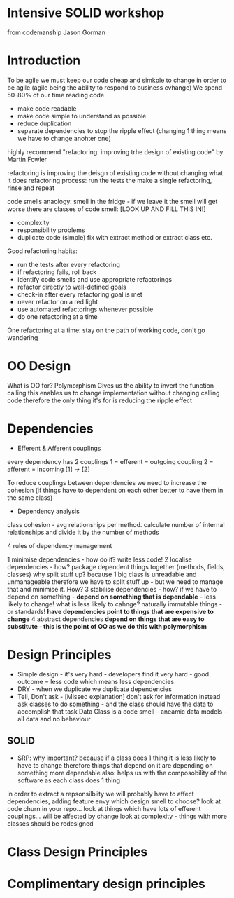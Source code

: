Intensive SOLID workshop
===========================

from codemanship
Jason Gorman

Introduction
============
To be agile we must keep our code cheap and simkple to change in order to be agile (agile being the ability to respond to business cvhange)
We spend 50-80% of our time reading code
 * make code readable
 * make code simple to understand as possible
 * reduce duplication
 * separate dependencies to stop the ripple effect (changing 1 thing means we have to change anohter one)

highly recommend "refactoring: improving trhe design of existing code" by Martin Fowler

refactoring is improving the deisgn of existing code without changing what it does
refactoring process: run the tests the make a single refactoring, rinse and repeat

code smells anaology: smell in the fridge - if we leave it the smell will get worse
there are classes of code smell: [LOOK UP AND FILL THIS IN!]
 * complexity
 * responsibility problems
 * duplicate code (simple) fix with extract method or extract class etc.

Good refactoring habits:
 * run the tests after every refactoring
 * if refactoring fails, roll back
 * identify code smells and use appropriate refactorings
 * refactor directly to well-defined goals
 * check-in after every refactoring goal is met
 * never refactor on a red light
 * use automated refactorings whenever possible
 * do one refactoring at a time

One refactoring at a time: stay on the path of working code, don't go wandering

OO Design
==========
What is OO for?
Polymorphism
Gives us the ability to invert the function calling
this enables us to change implementation without changing calling code
therefore the only thing it's for is reducing the ripple effect

Dependencies
=============

 * Efferent & Afferent couplings

 every dependency has 2 couplings
 1 = efferent = outgoing coupling
 2 = afferent = incoming
 [1] -> [2]

To reduce couplings between dependencies we need to increase the cohesion
(if things have to dependent on each other better to have them in the same class)

 * Dependency analysis

class cohesion - avg relationships per method.
calculate number of internal relationships and divide it by the number of methods

 4 rules of dependency management

 1 minimise dependencies - how do it? write less code!
 2 localise dependencies  - how? package dependent things together (methods, fields, classes)
  why split stuff up? because 1 big class is unreadable and unmanageable
  therefore we have to split stuff up - but we need to manage that and minimise it. How?
 3 stabilise dependencies - how? if we have to depend on something - **depend on something that is dependable** - less likely to change!
    what is less likely to cahnge? naturally immutable things - or standards!  **have dependencies point to things that are expensive to change**
 4 abstract dependencies
 **depend on things that are easy to substitute - this is the point of OO as we do this with polymorphism**

Design Principles
==================

 * Simple design - it's very hard - developers find it very hard - good outcome = less code which means less dependencies
 * DRY - when we duplicate we duplicate dependencies
 * Tell, Don't ask -  [Missed explanation]
 don't ask for information instead ask classes to do something - and the class should have the data to accomplish that task
 Data Class is a code smell - aneamic data models - all data and no behaviour

 SOLID
 -----

 * SRP: why important? because if a class does 1 thing it is less likely to have to change therefore things that depend on it are depending on something more dependable
 also: helps us with the composobility of the software as each class does 1 thing

 in order to extract a repsonsilbiity we will probably have to affect dependencies, adding feature envy
 which design smell to choose? look at code churn in your repo...
 look at things which have lots of efferent couplings... will be affected by change
 look at complexity - things with more classes should be redesigned


Class Design Principles
=========================

Complimentary design principles
================================

